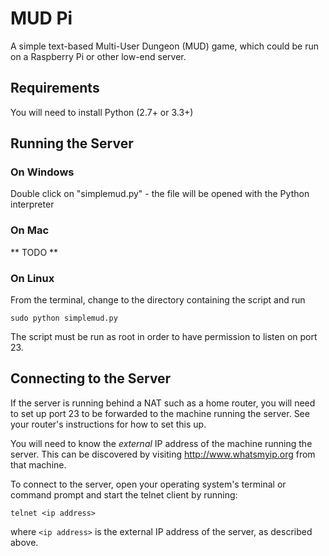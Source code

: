 MUD Pi
======

A simple text-based Multi-User Dungeon (MUD) game, which could be run on a 
Raspberry Pi or other low-end server.


Requirements
------------

You will need to install Python (2.7+ or 3.3+)


Running the Server
------------------

### On Windows

Double click on "simplemud.py" - the file will be opened with the Python 
interpreter

### On Mac

** TODO **

### On Linux

From the terminal, change to the directory containing the script and run 

	sudo python simplemud.py
	
The script must be run as root in order to have permission to listen on port 23.


Connecting to the Server
------------------------

If the server is running behind a NAT such as a home router, you will need to 
set up port 23 to be forwarded to the machine running the server. See your 
router's instructions for how to set this up.

You will need to know the _external_ IP address of the machine running the 
server. This can be discovered by visiting <http://www.whatsmyip.org> from
that machine.

To connect to the server, open your operating system's terminal or command
prompt and start the telnet client by running:

	telnet <ip address>
	
where `<ip address>` is the external IP address of the server, as described 
above.


